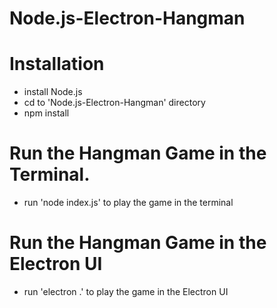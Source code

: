 # Node.js-Electron-Hangman

# Installation
- install Node.js
- cd to 'Node.js-Electron-Hangman' directory
- npm install


# Run the Hangman Game in the Terminal.
- run 'node index.js' to play the game in the terminal

# Run the Hangman Game in the Electron UI
- run 'electron .' to play the game in the Electron UI
